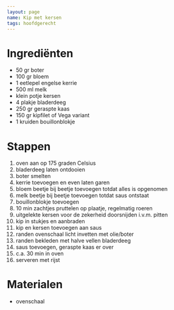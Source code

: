 ```yaml
---
layout: page  
name: Kip met kersen
tags: hoofdgerecht
---
```


# Ingrediënten  
  
- 50 gr boter  
- 100 gr bloem  
- 1 eetlepel engelse kerrie  
- 500 ml melk  
- klein potje kersen  
- 4 plakje bladerdeeg  
- 250 gr geraspte kaas  
- 150 gr kipfilet of Vega variant  
- 1 kruiden bouillonblokje  
  
# Stappen  
1. oven aan op 175 graden Celsius  
2. bladerdeeg laten ontdooien  
3. boter smelten   
4. kerrie toevoegen en even laten garen  
5. bloem beetje bij beetje toevoegen totdat alles is opgenomen   
6. melk beetje bij beetje toevoegen totdat saus ontstaat  
7. bouillonblokje toevoegen  
8. 10 min zachtjes pruttelen op plaatje, regelmatig roeren  
9. uitgelekte kersen voor de zekerheid doorsnijden i.v.m. pitten  
10. kip in stukjes en aanbraden  
11. kip en kersen toevoegen aan saus  
12. randen ovenschaal licht invetten met olie/boter  
13. randen bekleden met halve vellen bladerdeeg  
14. saus toevoegen, geraspte kaas er over  
15. c.a. 30 min in oven  
16. serveren met rijst

# Materialen
- ovenschaal